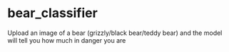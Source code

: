 # bear_classifier
Upload an image of a bear (grizzly/black bear/teddy bear) and the model will tell you how much in danger you are
